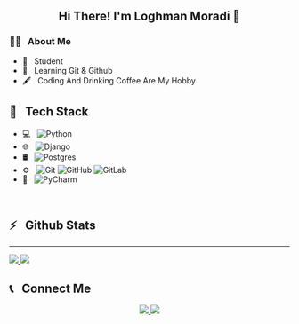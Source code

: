 
<h2 align="center">Hi There! I'm Loghman Moradi 👋</h2>
<p align="center">

<h3>👨‍💻 &nbsp; About Me</h3>

- 🤔 &nbsp; Student
- 🌱 &nbsp; Learning Git & Github
- 🖋️ &nbsp; Coding And Drinking Coffee Are My Hobby 

<h2>🔧 &nbsp; Tech Stack</h2>

- 💻 &nbsp;
![Python](https://img.shields.io/badge/python-3670A0?style=for-the-badge&logo=python&logoColor=ffdd54)
- 🌐 &nbsp;
![Django](https://img.shields.io/badge/django-%23092E20.svg?style=for-the-badge&logo=django&logoColor=white)
- 🛢️ &nbsp;
![Postgres](https://img.shields.io/badge/postgres-%23316192.svg?style=for-the-badge&logo=postgresql&logoColor=white)
- ⚙️ &nbsp;
![Git](https://img.shields.io/badge/git-%23F05033.svg?style=for-the-badge&logo=git&logoColor=white)
![GitHub](https://img.shields.io/badge/github-%23121011.svg?style=for-the-badge&logo=github&logoColor=white)
![GitLab](https://img.shields.io/badge/gitlab-%23181717.svg?style=for-the-badge&logo=gitlab&logoColor=white)
- 🔧 &nbsp;
![PyCharm](https://img.shields.io/badge/pycharm-143?style=for-the-badge&logo=pycharm&logoColor=black&color=black&labelColor=green)

<br/>

<h2>⚡ &nbsp; Github Stats</h2>

_____

<a href="http://github.com/Loghman-Moradi">
  <img src="https://github-readme-stats.vercel.app/api?username=Loghman-Moradi&show_icons=true&theme=radical" />
  <img src="https://github-readme-stats.vercel.app/api/top-langs/?username=Loghman-Moradi" />
<a/>


<h2>📞 &nbsp; Connect Me</h2>

<p align="center">
  <a href="http://sabzlearn.ir/">
    <img src="https://img.shields.io/badge/Website-www.Sablearn.ir-green?style=flat&logo=google-chrome"/>
  </a>
  <a href="http://instagram.com/loghman_79/">
    <img src="https://img.shields.io/badge/Instagram-@loghman_79-red?style=flat&logo=instagram"/>
  </a>
  
</p>



























